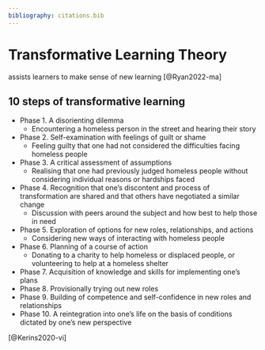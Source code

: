```yaml
---
bibliography: citations.bib
---
```


# Transformative Learning Theory

assists learners  to make sense of new learning [@Ryan2022-ma]

## 10 steps of transformative learning

- Phase 1. A disorienting dilemma
  - Encountering a homeless person in the street and hearing their story
- Phase 2. Self-examination with feelings of guilt or shame
  - Feeling guilty that one had not considered the difficulties facing homeless people
- Phase 3. A critical assessment of assumptions
  - Realising that one had previously judged homeless people without considering individual reasons or hardships faced
- Phase 4. Recognition that one’s discontent and process of transformation are shared and that others have negotiated a similar change
  - Discussion with peers around the subject and how best to help those in need
- Phase 5. Exploration of options for new roles, relationships, and actions
  - Considering new ways of interacting with homeless people
- Phase 6. Planning of a course of action
  - Donating to a charity to help homeless or displaced people, or volunteering to help at a homeless shelter
- Phase 7. Acquisition of knowledge and skills for implementing one’s plans
- Phase 8. Provisionally trying out new roles
- Phase 9. Building of competence and self-confidence in new roles and relationships
- Phase 10. A reintegration into one’s life on the basis of conditions dictated by one’s new perspective


[@Kerins2020-vi]